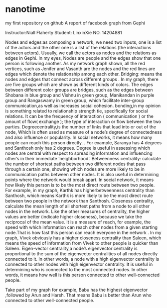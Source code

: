 nanotime
========

my first repository on github
A report of facebook graph from Gephi

Instructor:Niall Flaherty
Student: LinxinXie
NO. 14204881

Nodes and edges:as composing a network, we need two inputs, one is a list of the actors and the other one is a list of the relations (the interactions between actors). Usually, we call the actors as nodes and the relations as edges in Gephi.
 In my eyes, Nodes are people and the edges show that one person is following another. As my network graph shown, all the red vertices, such as  Jenifer and Vasanth are the nodes and the red lines are edges which denote the relationship among each other.
Bridging: means the nodes and edges that connect across different groups
 . In my graph, there are five groups which are shown as different kinds of colors. The edges between different color groups are bridges, such as the edges between Shobana in blue group and Vishnu in green group, Manikandan in purple group and Rangaswamy in green group, which facilitate inter-group communication,as well as  increases social cohesion.
bonding,in my opinion is something related to relationship strength tie, specifically for social relations. It can be the frequency of interaction ( communication ) or the amount of flow( exchange ); the type of interaction or flow between the two parties.
 Degreecentrality,is the number of links that lead into or out of the node, Which is often used as measure of a node’s degree of connectedness and also influence or popularity. In social networks, it means how many people can reach this person directly.
 . For example, Saranya has 4 degrees and Santhosh only has 2 degrees.  Degree is useful in assessing which nodes are central with respect to spreading information and influencing other’s in their immediate ‘neighborhood’.
Betweenness centrality: calculate the number of shortest paths between two different nodes that pass through a certain one, showing which nodes are more likely to be in communication paths between other nodes. It is also useful in determining points where the network would break apart. In social network, it means how likely this person is to be the most direct route between two people. For example, in my graph,  Karthk has higherbetweenness centrality than Santhosh, which means Karthk is more likely to be the most direct route between two people in the network than Santhosh.
Closeness centrality, calculate the mean length of all shortest paths from a node to all other nodes in the network. Like the other measures of centrality, the higher values are better (indicate higher closeness), because we take the reciprocal of the mean value. It is a measure of reach, for example, the speed with which information can reach other nodes from a given starting node.That is how fast this person can reach everyone in the network
.  In my graph, Vivek obviously has a higher closeness centrality than Saleen, which means the speed of information from Vivek to other people is quicker than Saleen.
Eigen-vector centrality,a node’s eigenvector centrality is proportional to the sum of the eigenvector centralities of all nodes directly connected to it. In other words, a node with a high eigenvector centrality is connected to other nodes with high eigenvector centrality. It is useful in determining who is connected to the most connected nodes. In other words, it means how well is this person connected to other well-connected people.

  Take part of my graph for example, Babu has the highest eigenvector ,followed by Arun and Harsh. That means Babu is better than Arun who connected to other well-connected people.

